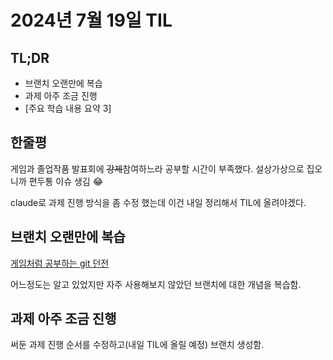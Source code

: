 # 2024년 7월 19일 TIL

## TL;DR

- 브랜치 오랜만에 복습
- 과제 아주 조금 진행
- [주요 학습 내용 요약 3]

## 한줄평

게임과 졸업작품 발표회에 ~~강제~~참여하느라 공부할 시간이 부족했다. 설상가상으로 집오니까 편두통 이슈 생김 😂

claude로 과제 진행 방식을 좀 수정 했는데 이건 내일 정리해서 TIL에 올려야겠다.

## 브랜치 오랜만에 복습

[게임처럼 공부하는 git 던전](https://www.inflearn.com/course/%EA%B2%8C%EC%9E%84%EC%B2%98%EB%9F%BC-git%EB%8D%98%EC%A0%84)

어느정도는 알고 있었지만 자주 사용해보지 않았던 브랜치에 대한 개념을 복습함.

## 과제 아주 조금 진행

써둔 과제 진행 순서를 수정하고(내일 TIL에 올릴 예정) 브랜치 생성함.
